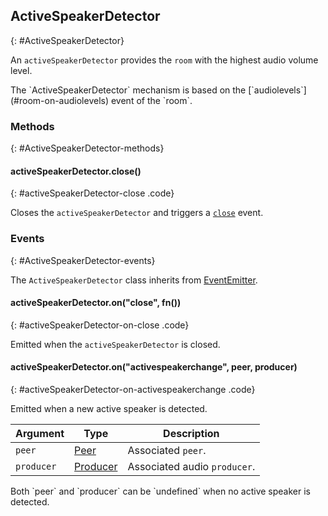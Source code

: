 ## ActiveSpeakerDetector
{: #ActiveSpeakerDetector}

An `activeSpeakerDetector` provides the `room` with the highest audio volume level.

<div markdown="1" class="note">
The `ActiveSpeakerDetector` mechanism is based on the [`audiolevels`](#room-on-audiolevels) event of the `room`.
</div>


### Methods
{: #ActiveSpeakerDetector-methods}

<section markdown="1">

#### activeSpeakerDetector.close()
{: #activeSpeakerDetector-close .code}

Closes the `activeSpeakerDetector` and triggers a [`close`](#activeSpeakerDetector-on-close) event.

</section>


### Events
{: #ActiveSpeakerDetector-events}

The `ActiveSpeakerDetector` class inherits from [EventEmitter](https://nodejs.org/api/events.html#events_class_eventemitter).

<section markdown="1">

#### activeSpeakerDetector.on("close", fn())
{: #activeSpeakerDetector-on-close .code}

Emitted when the `activeSpeakerDetector` is closed.

#### activeSpeakerDetector.on("activespeakerchange", peer, producer)
{: #activeSpeakerDetector-on-activespeakerchange .code}

Emitted when a new active speaker is detected.

<div markdown="1" class="table-wrapper L3">

Argument  | Type    | Description   
--------- | ------- | ----------------
`peer`    | [Peer](#Peer) | Associated `peer`.
`producer`| [Producer](#Producer) | Associated audio `producer`.

</div>

<div markdown="1" class="note">
Both `peer` and `producer` can be `undefined` when no active speaker is detected.
</div>

</section>
